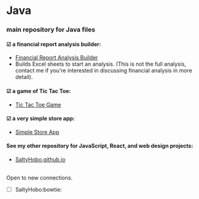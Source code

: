 
# Java
### main repository for Java files


#### &#9745; a financial report analysis builder:
<ul>
  <li>
    <a href="https://github.com/SaltyHobo/Java/tree/main/JavaFinReportBuilder/src/main/java">Financial Report Analysis Builder</a>
  </li>
  <li>
     Builds Excel sheets to start an analysis. (This is not the full analysis, contact me if you're interested in discussing financial analysis in more detail).
  </li>
</ul>

#### &#9745; a game of Tic Tac Toe:
<ul>
  <li>
    <a href="https://github.com/SaltyHobo/Java/tree/main/ticTacToe">Tic Tac Toe Game</a>
  </li>
</ul>

#### &#9745; a very simple store app:
<ul>
  <li>
    <a href="https://github.com/SaltyHobo/Java/tree/main/simpleStoreApp">Simple Store App</a>
  </li>
</ul>

#### See my other repository for JavaScript, React, and web design projects:
<ul>
  <li>
    <a href="https://saltyhobo.github.io">SaltyHobo.github.io</a>
  </li>
</ul>
<br/>
Open to new connections.

- [ ] SaltyHobo:bowtie:
